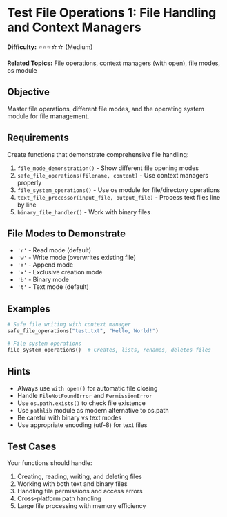 # Test File Operations 1: File Handling and Context Managers

**Difficulty:** ⭐⭐⭐☆☆ (Medium)

**Related Topics:** File operations, context managers (with open), file modes, os module

## Objective

Master file operations, different file modes, and the operating system module for file management.

## Requirements

Create functions that demonstrate comprehensive file handling:

1. `file_mode_demonstration()` - Show different file opening modes
2. `safe_file_operations(filename, content)` - Use context managers properly
3. `file_system_operations()` - Use os module for file/directory operations
4. `text_file_processor(input_file, output_file)` - Process text files line by line
5. `binary_file_handler()` - Work with binary files

## File Modes to Demonstrate

- `'r'` - Read mode (default)
- `'w'` - Write mode (overwrites existing file)
- `'a'` - Append mode
- `'x'` - Exclusive creation mode
- `'b'` - Binary mode
- `'t'` - Text mode (default)

## Examples

```python
# Safe file writing with context manager
safe_file_operations("test.txt", "Hello, World!")

# File system operations
file_system_operations()  # Creates, lists, renames, deletes files
```

## Hints

- Always use `with open()` for automatic file closing
- Handle `FileNotFoundError` and `PermissionError`
- Use `os.path.exists()` to check file existence
- Use `pathlib` module as modern alternative to os.path
- Be careful with binary vs text modes
- Use appropriate encoding (utf-8) for text files

## Test Cases

Your functions should handle:

1. Creating, reading, writing, and deleting files
2. Working with both text and binary files
3. Handling file permissions and access errors
4. Cross-platform path handling
5. Large file processing with memory efficiency
